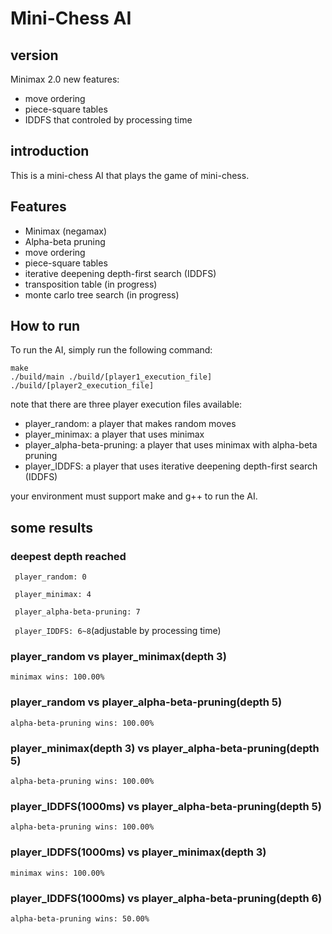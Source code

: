 # Mini-Chess AI
## version
Minimax 2.0
new features:
- move ordering
- piece-square tables
- IDDFS that controled by processing time 

## introduction
This is a mini-chess AI that plays the game of mini-chess.
## Features
- Minimax (negamax)
- Alpha-beta pruning
- move ordering
- piece-square tables
- iterative deepening depth-first search (IDDFS)
- transposition table (in progress)
- monte carlo tree search (in progress)

## How to run

To run the AI, simply run the following command:

```
make
./build/main ./build/[player1_execution_file] ./build/[player2_execution_file]
```

note that there are three player execution files available:

- player_random: a player that makes random moves
- player_minimax: a player that uses minimax 
- player_alpha-beta-pruning: a player that uses minimax with alpha-beta pruning
- player_IDDFS: a player that uses iterative deepening depth-first search (IDDFS)

your environment must support make and g++ to run the AI.

## some results
### deepest depth reached
``` player_random: 0```    

``` player_minimax: 4```    

``` player_alpha-beta-pruning: 7```    

``` player_IDDFS: 6~8```(adjustable by processing time)
### player_random vs player_minimax(depth 3)
```minimax wins: 100.00%```
### player_random vs player_alpha-beta-pruning(depth 5)
```alpha-beta-pruning wins: 100.00%```
### player_minimax(depth 3) vs player_alpha-beta-pruning(depth 5)
```alpha-beta-pruning wins: 100.00%```
### player_IDDFS(1000ms) vs player_alpha-beta-pruning(depth 5)
```alpha-beta-pruning wins: 100.00%```
### player_IDDFS(1000ms) vs player_minimax(depth 3)
```minimax wins: 100.00%```
### player_IDDFS(1000ms) vs player_alpha-beta-pruning(depth 6)
```alpha-beta-pruning wins: 50.00%```
